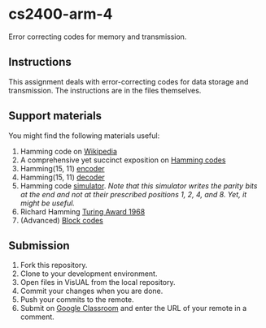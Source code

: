 # cs2400-arm-4
Error correcting codes for memory and transmission.

## Instructions
This assignment deals with error-correcting codes for data storage and transmission. The instructions are in the files themselves.

## Support materials
You might find the following materials useful:
1. Hamming code on [Wikipedia](https://en.wikipedia.org/wiki/Hamming_code)
2. A comprehensive yet succinct exposition on [Hamming codes](http://datagenetics.com/blog/january42016/index.html)
3. Hamming(15, 11) [encoder](http://www.toolmenow.com/73/Hamming(15,11)-Code-Calculator)
4. Hamming(15, 11) [decoder](http://www.toolmenow.com/74/Hamming(15,11)-Code-Checker)
5. Hamming code [simulator](http://www.ecs.umass.edu/ece/koren/FaultTolerantSystems/simulator/Hamming/HammingCodes.html). _Note that this simulator writes the parity bits at the end and not at their prescribed positions 1, 2, 4, and 8. Yet, it might be useful._
6. Richard Hamming [Turing Award 1968](https://amturing.acm.org/award_winners/hamming_1000652.cfm)
7. (Advanced) [Block codes](https://en.wikipedia.org/wiki/Block_code)

## Submission
1. Fork this repository.
2. Clone to your development environment.
3. Open files in VisUAL from the local repository.
4. Commit your changes when you are done.
5. Push your commits to the remote.
6. Submit on [Google Classroom]() and enter the URL of your remote in a comment.


